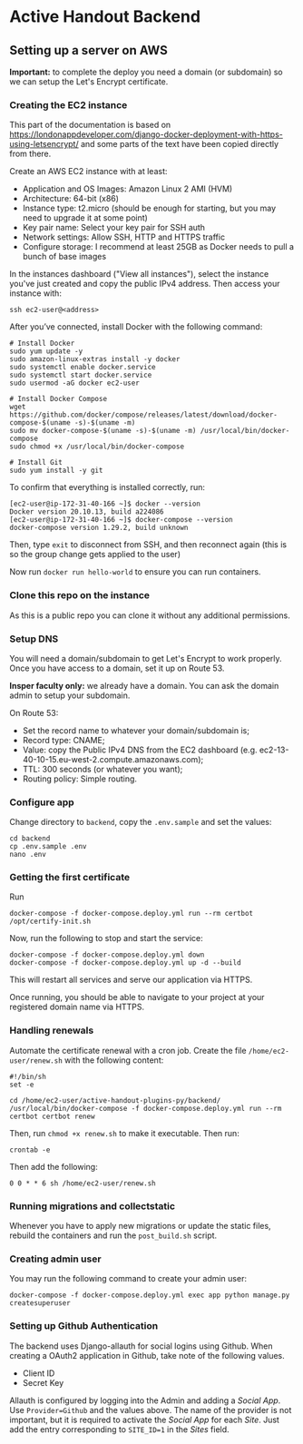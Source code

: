 # Active Handout Backend

## Setting up a server on AWS

**Important:** to complete the deploy you need a domain (or subdomain) so we can setup the Let's Encrypt certificate.

### Creating the EC2 instance

This part of the documentation is based on https://londonappdeveloper.com/django-docker-deployment-with-https-using-letsencrypt/ and some parts of the text have been copied directly from there.

Create an AWS EC2 instance with at least:

- Application and OS Images: Amazon Linux 2 AMI (HVM)
- Architecture: 64-bit (x86)
- Instance type: t2.micro (should be enough for starting, but you may need to upgrade it at some point)
- Key pair name: Select your key pair for SSH auth
- Network settings: Allow SSH, HTTP and HTTPS traffic
- Configure storage: I recommend at least 25GB as Docker needs to pull a bunch of base images

In the instances dashboard ("View all instances"), select the instance you've just created and copy the public IPv4 address. Then access your instance with:

    ssh ec2-user@<address>

After you’ve connected, install Docker with the following command:

    # Install Docker
    sudo yum update -y
    sudo amazon-linux-extras install -y docker
    sudo systemctl enable docker.service
    sudo systemctl start docker.service
    sudo usermod -aG docker ec2-user

    # Install Docker Compose
    wget https://github.com/docker/compose/releases/latest/download/docker-compose-$(uname -s)-$(uname -m)
    sudo mv docker-compose-$(uname -s)-$(uname -m) /usr/local/bin/docker-compose
    sudo chmod +x /usr/local/bin/docker-compose

    # Install Git
    sudo yum install -y git

To confirm that everything is installed correctly, run:

    [ec2-user@ip-172-31-40-166 ~]$ docker --version
    Docker version 20.10.13, build a224086
    [ec2-user@ip-172-31-40-166 ~]$ docker-compose --version
    docker-compose version 1.29.2, build unknown

Then, type `exit` to disconnect from SSH, and then reconnect again (this is so the group change gets applied to the user)

Now run `docker run hello-world` to ensure you can run containers.

### Clone this repo on the instance

As this is a public repo you can clone it without any additional permissions.

### Setup DNS

You will need a domain/subdomain to get Let's Encrypt to work properly. Once you have access to a domain, set it up on Route 53.

**Insper faculty only:** we already have a domain. You can ask the domain admin to setup your subdomain.

On Route 53:

- Set the record name to whatever your domain/subdomain is;
- Record type: CNAME;
- Value: copy the Public IPv4 DNS from the EC2 dashboard (e.g. ec2-13-40-10-15.eu-west-2.compute.amazonaws.com);
- TTL: 300 seconds (or whatever you want);
- Routing policy: Simple routing.

### Configure app

Change directory to `backend`, copy the `.env.sample` and set the values:

    cd backend
    cp .env.sample .env
    nano .env

### Getting the first certificate

Run

    docker-compose -f docker-compose.deploy.yml run --rm certbot /opt/certify-init.sh

Now, run the following to stop and start the service:

    docker-compose -f docker-compose.deploy.yml down
    docker-compose -f docker-compose.deploy.yml up -d --build

This will restart all services and serve our application via HTTPS.

Once running, you should be able to navigate to your project at your registered domain name via HTTPS.

### Handling renewals

Automate the certificate renewal with a cron job. Create the file `/home/ec2-user/renew.sh` with the following content:

    #!/bin/sh
    set -e

    cd /home/ec2-user/active-handout-plugins-py/backend/
    /usr/local/bin/docker-compose -f docker-compose.deploy.yml run --rm certbot certbot renew

Then, run `chmod +x renew.sh` to make it executable. Then run:

    crontab -e

Then add the following:

    0 0 * * 6 sh /home/ec2-user/renew.sh

### Running migrations and collectstatic

Whenever you have to apply new migrations or update the static files, rebuild the containers and run the `post_build.sh` script.

### Creating admin user

You may run the following command to create your admin user:

    docker-compose -f docker-compose.deploy.yml exec app python manage.py createsuperuser

### Setting up Github Authentication

The backend uses Django-allauth for social logins using Github. When creating a OAuth2 application in Github, take note of the following values.

* Client ID
* Secret Key

Allauth is configured by logging into the Admin and adding a *Social App*. Use `Provider=Github` and the values above. The name of the provider is not important, but it is required to activate the *Social App* for each *Site*. Just add the entry corresponding to `SITE_ID=1` in the *Sites* field. 

